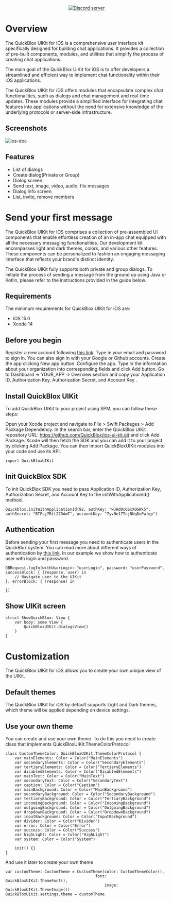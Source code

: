 <div align="center">

<p>
		<a href="https://discord.gg/c6bxq9BC"><img src="https://img.shields.io/discord/1042743094833065985?color=5865F2&logo=discord&logoColor=white&label=QuickBlox%20Discord%20server&style=for-the-badge" alt="Discord server" /></a>
</p>

</div>

# Overview

The QuickBlox UIKit for iOS is a comprehensive user interface kit specifically designed for building chat applications. It provides a collection of pre-built components, modules, and utilities that simplify the process of creating chat applications.

The main goal of the QuickBlox UIKit for iOS is to offer developers a streamlined and efficient way to implement chat functionality within their iOS applications.

The QuickBlox UIKit for iOS offers modules that encapsulate complex chat functionalities, such as dialogs and chat management and real-time updates. These modules provide a simplified interface for integrating chat features into applications without the need for extensive knowledge of the underlying protocols or server-side infrastructure.

## Screenshots
![ios-doc](https://github.com/QuickBlox/ios-ui-kit/assets/42934399/c3431110-a92e-41f2-90eb-89238869e6cc)
## Features

- List of dialogs
- Create dialog(Private or Group)
- Dialog screen
- Send text, image, video, audio, file messages
- Dialog info screen
- List, invite, remove members

# Send your first message

The QuickBlox UIKit for iOS comprises a collection of pre-assembled UI components that enable effortless creation of an in-app chat equipped with all the necessary messaging functionalities. Our development kit encompasses light and dark themes, colors, and various other features. These components can be personalized to fashion an engaging messaging interface that reflects your brand's distinct identity.

The QuickBlox UIKit fully supports both private and group dialogs. To initiate the process of sending a message from the ground up using Java or Kotlin, please refer to the instructions provided in the guide below.

## Requirements

The minimum requirements for QuickBlox UIKit for iOS are:
- iOS 15.0
- Xcode 14

## Before you begin

Register a new account following [this link](https://admin.quickblox.com/signup). Type in your email and password to sign in. You can also sign in with your Google or Github accounts.
Create the app clicking New app button.
Configure the app. Type in the information about your organization into corresponding fields and click Add button.
Go to Dashboard => YOUR_APP => Overview section and copy your Application ID, Authorization Key, Authorization Secret, and Account Key .

## Install QuickBlox UIKit

To add QuickBlox UIKit to your project using SPM, you can follow these steps:

Open your Xcode project and navigate to File > Swift Packages > Add Package Dependency.
In the search bar, enter the QuickBlox UIKit repository URL: https://github.com/QuickBlox/ios-ui-kit.git and click Add Package.
Xcode will then fetch the SDK and you can add it to your project by clicking Add Package.
You can then import QuickBloxUIKit modules into your code and use its API.

```
import QuickBloxUIKit
```

## Init QuickBlox SDK

To init QuickBlox SDK you need to pass Application ID, Authorization Key, Authorization Secret, and Account Key to the initWithApplicationId() method.

```
Quickblox.initWithApplicationId(92, authKey: "wJHdOcQSxXQGWx5", authSecret: "BTFsj7Rtt27DAmT", accountKey: "7yvNe17TnjNUqDoPwfqp")
```

## Authentication

Before sending your first message you need to authenticate users in the QuickBlox system. You can read more about different ways of authentication by [this link](https://docs.quickblox.com/docs/ios-authentication). 
In our example we show how to authenticate user with login and password.

```
QBRequest.logIn(withUserLogin: "userLogin", password: "userPassword", successBlock: { (response, user) in
    // Navigate user to the UIKit
}, errorBlock: { (response) in
    
})
```

## Show UIKit screen

```
struct ShowQuickBlox: View {
    var body: some View {
        QuickBloxUIKit.dialogsView()
    }
}
```

# Customization

The QuickBlox UIKit for iOS allows you to create your own unique view of the UIKit.

## Default themes

The QuickBlox UIKit for iOS by default supports Light and Dark themes, which theme will be applied depending on device settings.

## Use your own theme

You can create and use your own theme. To do this you need to create class that implements QuickBloxUIKit.ThemeColorProtocol

```
class CustomThemeColor: QuickBloxUIKit.ThemeColorProtocol {
    var mainElements: Color = Color("MainElements")
    var secondaryElements: Color = Color("SecondaryElements")
    var tertiaryElements: Color = Color("TertiaryElements")
    var disabledElements: Color = Color("DisabledElements")
    var mainText: Color = Color("MainText")
    var secondaryText: Color = Color("SecondaryText")
    var caption: Color = Color("Caption")
    var mainBackground: Color = Color("MainBackground")
    var secondaryBackground: Color = Color("SecondaryBackground")
    var tertiaryBackground: Color = Color("TertiaryBackground")
    var incomingBackground: Color = Color("IncomingBackground")
    var outgoingBackground: Color = Color("OutgoingBackground")
    var dropdownBackground: Color = Color("DropdownBackground")
    var inputBackground: Color = Color("InputBackground")
    var divider: Color = Color("Divider")
    var error: Color = Color("Error")
    var success: Color = Color("Success")
    var highLight: Color = Color("HighLight")
    var system: Color = Color("System")
    
    init() {}
}
```

And use it later to create your own theme

```
var customTheme: CustomTheme = CustomTheme(color: CustomThemeColor(),
                                   	   font: QuickBloxUIKit.ThemeFont(),
                                           image: QuickBloxUIKit.ThemeImage())
QuickBloxUIKit.settings.theme = customTheme
```

